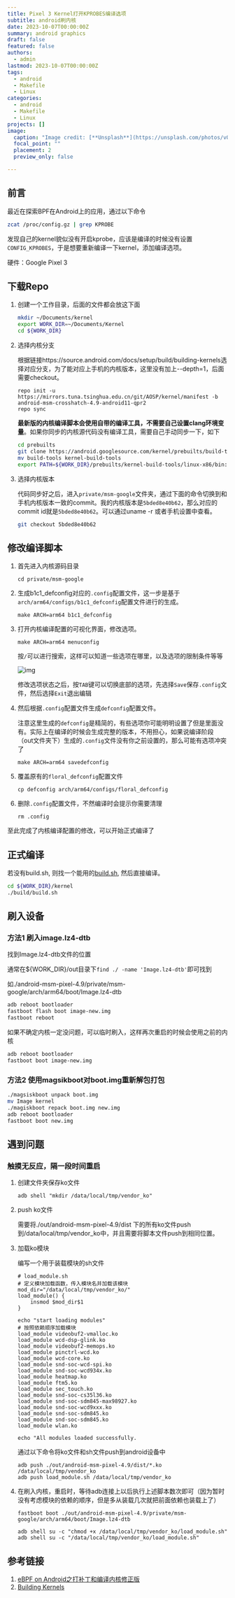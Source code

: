 ```yaml
---
title: Pixel 3 Kernel打开KPROBES编译选项
subtitle: android刷内核
date: 2023-10-07T00:00:00Z
summary: android graphics
draft: false
featured: false
authors:
  - admin
lastmod: 2023-10-07T00:00:00Z
tags:
  - android 
  - Makefile
  - Linux
categories:
  - android 
  - Makefile
  - Linux
projects: []
image:
  caption: "Image credit: [**Unsplash**](https://unsplash.com/photos/vOTBmRh3-7I)"
  focal_point: ""
  placement: 2
  preview_only: false

---
```


## 前言

最近在探索BPF在Android上的应用，通过以下命令

```bash
zcat /proc/config.gz | grep KPROBE
```

发现自己的kernel貌似没有开启kprobe，应该是编译的时候没有设置`CONFIG_KPROBES`，于是想要重新编译一下kernel，添加编译选项。

硬件：Google Pixel 3

## 下载Repo

1. 创建一个工作目录，后面的文件都会放这下面

   ```bash
   mkdir ~/Documents/kernel
   export WORK_DIR=~/Documents/Kernel
   cd ${WORK_DIR}
   ```

2. 选择内核分支

   根据链接https://source.android.com/docs/setup/build/building-kernels选择对应分支，为了能对应上手机的内核版本，这里没有加上--depth=1，后面需要checkout。

   ```
   repo init -u https://mirrors.tuna.tsinghua.edu.cn/git/AOSP/kernel/manifest -b android-msm-crosshatch-4.9-android11-qpr2
   repo sync
   ```

   **最新版的内核编译脚本会使用自带的编译工具，不需要自己设置clang环境变量**。如果你同步的内核源代码没有编译工具，需要自己手动同步一下，如下

   ```bash
   cd prebuilts
   git clone https://android.googlesource.com/kernel/prebuilts/build-tools
   mv build-tools kernel-build-tools
   export PATH=${WORK_DIR}/prebuilts/kernel-build-tools/linux-x86/bin:$PATH
   ```

3. 选择内核版本

   代码同步好之后，进入`private/msm-google`文件夹，通过下面的命令切换到和手机内核版本一致的commit。我的内核版本是`5bded8e40b62`，那么对应的commit id就是`5bded8e40b62`。可以通过uname -r 或者手机设置中查看。

   ```bash
   git checkout 5bded8e40b62
   ```

## 修改编译脚本

1. 首先进入内核源码目录

   ```
   cd private/msm-google
   ```

2. 生成b1c1_defconfig对应的`.config`配置文件，这一步是基于`arch/arm64/configs/b1c1_defconfig`配置文件进行的生成。

   ```
   make ARCH=arm64 b1c1_defconfig
   ```

3. 打开内核编译配置的可视化界面，修改选项。

   ```
   make ARCH=arm64 menuconfig
   ```

   按`/`可以进行搜索，这样可以知道一些选项在哪里，以及选项的限制条件等等

   ![img](https://blog.seeflower.dev/images/Snipaste_2022-10-02_17-30-05.png)

   修改选项状态之后，按`TAB`键可以切换底部的选项，先选择`Save`保存`.config`文件，然后选择`Exit`退出编辑

4. 然后根据`.config`配置文件生成`defconfig`配置文件。

   注意这里生成的`defconfig`是精简的，有些选项你可能明明设置了但是里面没有。实际上在编译的时候会生成完整的版本，不用担心，如果说编译阶段（out文件夹下）生成的`.config`文件没有你之前设置的，那么可能有选项冲突了

   ```
   make ARCH=arm64 savedefconfig
   ```

5. 覆盖原有的`floral_defconfig`配置文件

   ```
   cp defconfig arch/arm64/configs/floral_defconfig
   ```

6. 删除`.config`配置文件，不然编译时会提示你需要清理

   ```
   rm .config
   ```

至此完成了内核编译配置的修改，可以开始正式编译了

## 正式编译

若没有build.sh, 则找一个能用的[build.sh](https://pastebin.ubuntu.com/p/ZZJ7RdhQWd/), 然后直接编译。

```Bash
cd ${WORK_DIR}/kernel
./build/build.sh
```

## 刷入设备

### 方法1 刷入image.lz4-dtb

找到Image.lz4-dtb文件的位置

通常在${WORK_DIR}/out目录下```find ./ -name 'Image.lz4-dtb'```即可找到

如./android-msm-pixel-4.9/private/msm-google/arch/arm64/boot/Image.lz4-dtb

```bash
adb reboot bootloader
fastboot flash boot image-new.img
fastboot reboot
```

如果不确定内核一定没问题，可以临时刷入，这样再次重启的时候会使用之前的内核

```bash
adb reboot bootloader
fastboot boot image-new.img
```

### 方法2  使用magsikboot对boot.img重新解包打包

```Bash
./magsiskboot unpack boot.img
mv Image kernel
./magiskboot repack boot.img new.img
adb reboot bootloader
fastboot boot new.img
```

## 遇到问题

### 触摸无反应，隔一段时间重启

1. 创建文件夹保存ko文件

   ```
   adb shell "mkdir /data/local/tmp/vendor_ko"
   ```

2. push ko文件

   需要将./out/android-msm-pixel-4.9/dist 下的所有ko文件push到/data/local/tmp/vendor_ko中，并且需要将脚本文件push到相同位置。

3. 加载ko模块

   编写一个用于装载模块的sh文件

   ```
   # load_module.sh
   # 定义模块加载函数，传入模块名并加载该模块 
   mod_dir="/data/local/tmp/vendor_ko/" 
   load_module() { 
       insmod $mod_dir$1 
   } 
   
   echo "start loading modules" 
   # 按照依赖顺序加载模块 
   load_module videobuf2-vmalloc.ko 
   load_module wcd-dsp-glink.ko 
   load_module videobuf2-memops.ko 
   load_module pinctrl-wcd.ko 
   load_module wcd-core.ko 
   load_module snd-soc-wcd-spi.ko 
   load_module snd-soc-wcd934x.ko 
   load_module heatmap.ko 
   load_module ftm5.ko 
   load_module sec_touch.ko 
   load_module snd-soc-cs35l36.ko 
   load_module snd-soc-sdm845-max98927.ko 
   load_module snd-soc-wcd9xxx.ko 
   load_module snd-soc-sdm845.ko 
   load_module snd-soc-sdm845.ko 
   load_module wlan.ko 
   
   echo "All modules loaded successfully.
   
   ```

   通过以下命令将ko文件和sh文件push到android设备中

   ```
   adb push ./out/android-msm-pixel-4.9/dist/*.ko /data/local/tmp/vendor_ko
   adb push load_module.sh /data/local/tmp/vendor_ko
   ```

4. 在刷入内核，重启时，等待adb连接上以后执行上述脚本数次即可（因为暂时没有考虑模块的依赖的顺序，但是多从装载几次就把前面依赖也装载上了）

   ```
   fastboot boot ./out/android-msm-pixel-4.9/private/msm-google/arch/arm64/boot/Image.lz4-dtb
   
   adb shell su -c "chmod +x /data/local/tmp/vendor_ko/load_module.sh"
   adb shell su -c "/data/local/tmp/vendor_ko/load_module.sh"
   ```

## 参考链接

1. [eBPF on Android之打补丁和编译内核修正版](https://blog.seeflower.dev/archives/174/#title-2)
2. [Building Kernels](https://source.android.com/docs/setup/build/building-kernels)